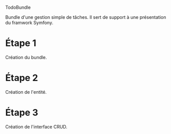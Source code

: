 TodoBundle

Bundle d'une gestion simple de tâches.
Il sert de support à une présentation du framwork Symfony.

Étape 1
=======

Création du bundle.

Étape 2
=======

Création de l'entité.

Étape 3
=======

Création de l'interface CRUD.
